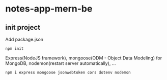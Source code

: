 # notes-app-mern-be

## init project

Add package.json
```
npm init
```

Express(NodeJS framework), mongoose(ODM - Object Data Modeling) for MongoDB, nodemon(restart server automatically), ...
```
npm i express mongoose jsonwebtoken cors dotenv nodemon
```
